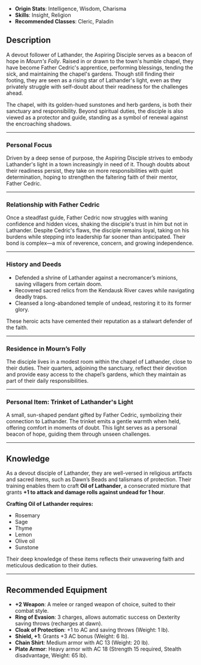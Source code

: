 

- **Origin Stats**: Intelligence, Wisdom, Charisma  
- **Skills**: Insight, Religion  
- **Recommended Classes**: Cleric, Paladin  

## Description

A devout follower of Lathander, the Aspiring Disciple serves as a beacon of hope in *Mourn's Folly*. Raised in or drawn to the town's humble chapel, they have become Father Cedric's apprentice, performing blessings, tending the sick, and maintaining the chapel's gardens. Though still finding their footing, they are seen as a rising star of Lathander's light, even as they privately struggle with self-doubt about their readiness for the challenges ahead.

The chapel, with its golden-hued sunstones and herb gardens, is both their sanctuary and responsibility. Beyond spiritual duties, the disciple is also viewed as a protector and guide, standing as a symbol of renewal against the encroaching shadows.

---

### Personal Focus

Driven by a deep sense of purpose, the Aspiring Disciple strives to embody Lathander's light in a town increasingly in need of it. Though doubts about their readiness persist, they take on more responsibilities with quiet determination, hoping to strengthen the faltering faith of their mentor, Father Cedric.

---

### Relationship with Father Cedric

Once a steadfast guide, Father Cedric now struggles with waning confidence and hidden vices, shaking the disciple's trust in him but not in Lathander. Despite Cedric's flaws, the disciple remains loyal, taking on his burdens while stepping into leadership far sooner than anticipated. Their bond is complex—a mix of reverence, concern, and growing independence.

---

### History and Deeds

- Defended a shrine of Lathander against a necromancer’s minions, saving villagers from certain doom.  
- Recovered sacred relics from the Kendausk River caves while navigating deadly traps.  
- Cleansed a long-abandoned temple of undead, restoring it to its former glory.  

These heroic acts have cemented their reputation as a stalwart defender of the faith.

---

### Residence in Mourn’s Folly

The disciple lives in a modest room within the chapel of Lathander, close to their duties. Their quarters, adjoining the sanctuary, reflect their devotion and provide easy access to the chapel’s gardens, which they maintain as part of their daily responsibilities.

---

### Personal Item: **Trinket of Lathander's Light**

A small, sun-shaped pendant gifted by Father Cedric, symbolizing their connection to Lathander. The trinket emits a gentle warmth when held, offering comfort in moments of doubt. This light serves as a personal beacon of hope, guiding them through unseen challenges.

---

## Knowledge

As a devout disciple of Lathander, they are well-versed in religious artifacts and sacred items, such as Dawn’s Beads and talismans of protection. Their training enables them to craft **Oil of Lathander**, a consecrated mixture that grants **+1 to attack and damage rolls against undead for 1 hour**. 

**Crafting Oil of Lathander requires:**  
- Rosemary  
- Sage  
- Thyme  
- Lemon  
- Olive oil  
- Sunstone  

Their deep knowledge of these items reflects their unwavering faith and meticulous dedication to their duties.

---

## Recommended Equipment

- **+2 Weapon**: A melee or ranged weapon of choice, suited to their combat style.  
- **Ring of Evasion**: 3 charges, allows automatic success on Dexterity saving throws (recharges at dawn).  
- **Cloak of Protection**: +1 to AC and saving throws (Weight: 1 lb).  
- **Shield, +1**: Grants +3 AC bonus (Weight: 6 lb).  
- **Chain Shirt**: Medium armor with AC 13 (Weight: 20 lb).  
- **Plate Armor**: Heavy armor with AC 18 (Strength 15 required, Stealth disadvantage, Weight: 65 lb).  
